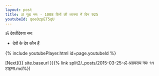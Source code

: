 ```yaml
---
layout: post
title: ॐ गुह्य नमः - 1008 दिनों की तपस्या में दिन 925
youtubeId: qoeOzpET5qU
---
```

 
 
 ॐ देवतीदेवया नमः  
 
 -  देवों के देव कौन हैं 
 
  
 
  
 
 
 
 
 
 


{% include youtubePlayer.html id=page.youtubeId %}
 
[Next]({{ site.baseurl }}{% link  split2/_posts/2015-03-25-ॐ अग्रवराय नमः ११ टाइम्स.md%})
 
